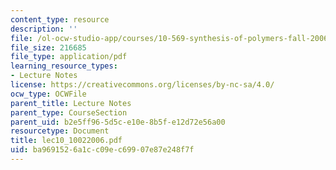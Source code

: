 ```yaml
---
content_type: resource
description: ''
file: /ol-ocw-studio-app/courses/10-569-synthesis-of-polymers-fall-2006/ba9691526a1cc09ec69907e87e248f7f_lec10_10022006.pdf
file_size: 216685
file_type: application/pdf
learning_resource_types:
- Lecture Notes
license: https://creativecommons.org/licenses/by-nc-sa/4.0/
ocw_type: OCWFile
parent_title: Lecture Notes
parent_type: CourseSection
parent_uid: b2e5ff96-5d5c-e10e-8b5f-e12d72e56a00
resourcetype: Document
title: lec10_10022006.pdf
uid: ba969152-6a1c-c09e-c699-07e87e248f7f
---
```

